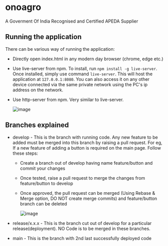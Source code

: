 # onoagro
A Goverment Of India Recognised and Certified APEDA Supplier

## Running the application
There can be various way of running the application:
* Directly open index.html in any modern day browser (chrome, edge etc.)
* Use live-server from npm. To install, run `npm install -g live-server`. Once installed, simply use command `live-server`.
This will host the application at `127.0.0.1:8080`. You can also access it on any other device connected via the same private network using the PC's ip address on the network.
* Use http-server from npm. Very similar to live-server.
  
  ![image](https://user-images.githubusercontent.com/24705402/183280698-9ca9f701-a216-4511-85dc-fcf4e617e0a2.png)


## Branches explained
* develop - This is the branch with running code. Any new feature to be added must be merged into this branch by raising a pull request.
For eg, If a new feature of adding a button is required on the main page. Follow these steps:
  * Create a branch out of develop having name feature/button and commit your changes
  * Once tested, raise a pull request to merge the changes from feature/button to develop
  * Once approved, the pull request can be merged (Using Rebase & Merge option, DO NOT create merge commits) and feature/button branch can be deleted
    
    ![image](https://user-images.githubusercontent.com/24705402/183281773-f39b2eb9-bb96-4497-835e-8b416c72ea31.png)


* release/x.x.x - This is the branch cut out of develop for a particular release(deployment). NO Code is to be merged in these branches.

* main - This is the branch with 2nd last successfully deployed code
